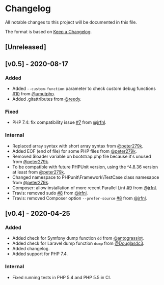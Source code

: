 # Changelog

All notable changes to this project will be documented in this file.

The format is based on [Keep a Changelog](https://keepachangelog.com/en/1.0.0/).

## [Unreleased]

## [v0.5] - 2020-08-17

### Added

- Added `--custom-function` parameter to check custom debug functions [#10](https://github.com/php-parallel-lint/PHP-Var-Dump-Check/pull/10) from [@umutphp](https://github.com/umutphp). 
- Added .gitattributes from [@reedy](https://github.com/reedy).

### Fixed

-  PHP 7.4: fix compatibility issue [#7](https://github.com/php-parallel-lint/PHP-Var-Dump-Check/pull/7) from [@jrfnl](https://github.com/jrfnl).

### Internal

- Replaced array syntax with short array syntax from [@peter279k](https://github.com/peter279k).
- Added EOF (end of file) for some PHP files from [@peter279k](https://github.com/peter279k).
- Removed $loader variable on bootstrap.php file because it's unused from [@peter279k](https://github.com/peter279k).
- To be compatible with future PHPUnit version, using the ^4.8.36 version at least from [@peter279k](https://github.com/peter279k).
- Changed namespace to PHPunit\Framework\TestCase class namesapce from [@peter279k](https://github.com/peter279k).
- Composer: allow installation of more recent Parallel Lint [#9](https://github.com/php-parallel-lint/PHP-Var-Dump-Check/pull/9) from [@jrfnl](https://github.com/jrfnl).
- Travis: removed sudo [#8](https://github.com/php-parallel-lint/PHP-Var-Dump-Check/pull/8) from [@jrfnl](https://github.com/jrfnl).
- Travis: removed Composer option `--prefer-source` [#8](https://github.com/php-parallel-lint/PHP-Var-Dump-Check/pull/8) from [@jrfnl](https://github.com/jrfnl).

## [v0.4] - 2020-04-25

### Added

- Added check for Symfony dump function `dd` from [@antograssiot](https://github.com/antograssiot).
- Added check for Laravel dump function `dump` from [@Douglasdc3](https://github.com/Douglasdc3).
- Added changelog.
- Added support for PHP 7.4.

### Internal

- Fixed running tests in PHP 5.4 and PHP 5.5 in CI.
